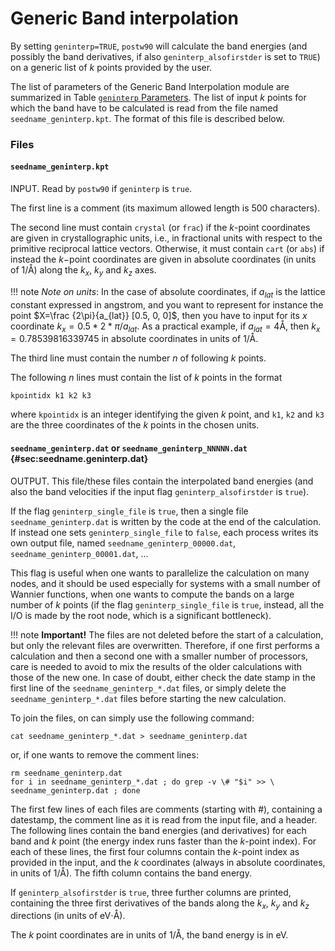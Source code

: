 # Generic Band interpolation

By setting `geninterp=TRUE`, `postw90` will calculate the
band energies (and possibly the band derivatives, if also
`geninterp_alsofirstder` is set to `TRUE`) on a generic list of $k$
points provided by the user.

The list of parameters of the Generic Band Interpolation module are
summarized in
Table [`geninterp` Parameters](postw90params.md#geninterp-parameters).
The list of input $k$ points
for which the band have to be calculated is read from the file named
`seedname_geninterp.kpt`. The format of this file is described below.

### Files

#### `seedname_geninterp.kpt`

INPUT. Read by `postw90` if `geninterp` is `true`.

The first line is a comment (its maximum allowed length is 500
characters).

The second line must contain `crystal` (or `frac`) if the $k$-point
coordinates are given in crystallographic units, i.e., in fractional
units with respect to the primitive reciprocal lattice vectors.
Otherwise, it must contain `cart` (or `abs`) if instead the $k-$point
coordinates are given in absolute coordinates (in units of 1/Å) along
the $k_x$, $k_y$ and $k_z$ axes.

!!! note
    *Note on units*: In the case of absolute coordinates, if $a_{lat}$ is
    the lattice constant expressed in angstrom, and you want to represent
    for instance the point $X=\frac {2\pi}{a_{lat}} [0.5, 0, 0]$, then you
    have to input for its $x$ coordinate $k_x = 0.5 * 2 * \pi / a_{lat}$. As
    a practical example, if $a_{lat}=4$Å, then $k_x = 0.78539816339745$ in
    absolute coordinates in units of 1/Å.

The third line must contain the number $n$ of following $k$ points.

The following $n$ lines must contain the list of $k$ points in the
format

    kpointidx k1 k2 k3

where `kpointidx` is an integer identifying the given $k$ point, and
`k1`, `k2` and `k3` are the three coordinates of the $k$ points in the
chosen units.

#### `seedname_geninterp.dat` or `seedname_geninterp_NNNNN.dat` {#sec:seedname.geninterp.dat}

OUTPUT. This file/these files contain the interpolated band energies
(and also the band velocities if the input flag `geninterp_alsofirstder`
is `true`).

If the flag `geninterp_single_file` is `true`, then a single file
`seedname_geninterp.dat` is written by the code at the end of the
calculation. If instead one sets `geninterp_single_file` to `false`,
each process writes its own output file, named
`seedname_geninterp_00000.dat`, `seedname_geninterp_00001.dat`, ...

This flag is useful when one wants to parallelize the calculation on
many nodes, and it should be used especially for systems with a small
number of Wannier functions, when one wants to compute the bands on a
large number of $k$ points (if the flag `geninterp_single_file` is
`true`, instead, all the I/O is made by the root node, which is a
significant bottleneck).

!!! note
    **Important!** The files are not deleted before the start of a
    calculation, but only the relevant files are overwritten. Therefore, if
    one first performs a calculation and then a second one with a smaller
    number of processors, care is needed to avoid to mix the results of the
    older calculations with those of the new one. In case of doubt, either
    check the date stamp in the first line of the
    `seedname_geninterp_*.dat` files, or simply delete the
    `seedname_geninterp_*.dat` files before starting the new calculation.

To join the files, on can simply use the following command:

    cat seedname_geninterp_*.dat > seedname_geninterp.dat

or, if one wants to remove the comment lines:

    rm seedname_geninterp.dat
    for i in seedname_geninterp_*.dat ; do grep -v \# "$i" >> \
    seedname_geninterp.dat ; done

The first few lines of each files are comments (starting with #),
containing a datestamp, the comment line as it is read from the input
file, and a header. The following lines contain the band energies (and
derivatives) for each band and $k$ point (the energy index runs faster
than the $k$-point index). For each of these lines, the first four
columns contain the $k$-point index as provided in the input, and the
$k$ coordinates (always in absolute coordinates, in units of 1/Å). The
fifth column contains the band energy.

If `geninterp_alsofirstder` is `true`, three further columns are
printed, containing the three first derivatives of the bands along the
$k_x$, $k_y$ and $k_z$ directions (in units of eV$\cdot$Å).

The $k$ point coordinates are in units of 1/Å, the band energy is in eV.
